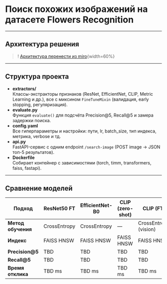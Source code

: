 # Поиск похожих изображений на датасете Flowers Recognition

---

## Архитектура решения

> ! [Архитектура перенести из miro](./architecture.png){width=60%}

---

## Структура проекта

- **extractors/**  
  Классы-экстракторы признаков (ResNet, EfficientNet, CLIP, Metric Learning и др.), все с миксином `FineTuneMixin` (валидация, early stopping, регуляризация).
- **evaluate.py**  
  Функция `evaluate()` для подсчёта Precision@5, Recall@5 и замера задержки поиска.
- **config.yaml**  
  Все гиперпараметры и настройки: пути, lr, batch_size, тип индекса, метрика, verbose и тд.
- **api.py**  
  FastAPI-сервис с одним endpoint `/search-image` (POST image → JSON топ-5 результатов).
- **Dockerfile**  
  Собирает контейнер с зависимостями (torch, timm, transformers, faiss, fastapi).

---

## Сравнение моделей

| Подход                   | ResNet50 FT | EfficientNet-B0 | CLIP (zero-shot) | CLIP (FT) | Metric Learning |
|--------------------------|-------------|-----------------|------------------|-----------|-----------------|
| **Метод обучения**       | CrossEntropy| CrossEntropy    | —                | CrossEntropy (vision) | TripletLoss      |
| **Индекс**               | FAISS HNSW  | FAISS HNSW      | FAISS HNSW       | FAISS HNSW| FAISS HNSW      |
| **Precision@5**          | TBD         | TBD             | TBD              | TBD       | TBD             |
| **Recall@5**             | TBD         | TBD             | TBD              | TBD       | TBD             |
| **Время отклика**        | TBD ms      | TBD ms          | TBD ms           | TBD ms    | TBD ms          |

